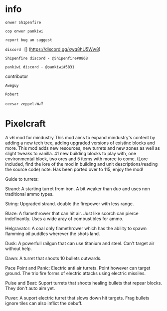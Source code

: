 # info 

`onwer Sh1penfire`

`cop onwer pankiwi`

`report bug an suggest`

`discord `
[] (https://discord.gg/xwq8hU5Ww8)

`Sh1penfire discord - @Sh1penfire#0868`

`pankiwi discord - @pankiwi#5831`

contributor

`Aweguy`
[](https://github.com/Aweguy)

`Robert`
[](https://github.com/rmperkow)

`ceesar zeppel`
*null*

# Pixelcraft
A v6 mod for mindustry
This mod aims to expand mindustry's content by adding a new tech tree, adding upgraded versions of existinc blocks and more.
This mod adds new resources, new turrets and new zones as well as slight tweaks to vanilla. 41 new building blocks to play with, one environmental block, two ores and 5 items with moree to come.
(Lore included, find the lore of the mod in building and unit descriptions/reading the source code)
note: Has been ported over to 115, enjoy the mod!

Guide to turrets:

Strand:
A starting turret from iron. A bit weaker than duo and uses non traditional ammo types.

String:
Upgraded strand. double the firepower with less range.

Blaze:
A flamethrower that can hit air. Just like scorch can pierce indefinantly. Uses a wide aray of combustibles for ammo.

Helgravator:
A coal only flamethrower which has the ability to spawn flamming oil puddles wherever the shots land.

Dusk:
A powerfull railgun that can use titanium and steel. Can't target air without help.

Dawn:
A turret that shoots 10 bullets outwards.

Pace Point and Panic:
Electric anti air turrets. Point however can target ground. The trio fire forms of electric attacks using electric missiles.

Pulse and Beat:
Suport turrets that shoots healing bullets that repear blocks. They don't auto aim yet.

Puver:
A suport electric turret that slows down hit targets. Frag bullets ignore tiles can also inflict the debuff.

